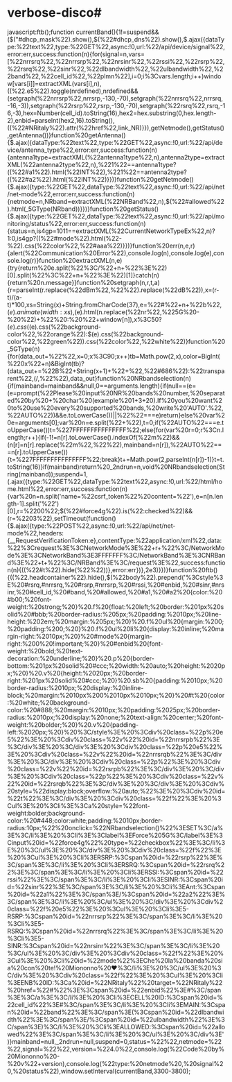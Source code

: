 # verbose-disco#

javascript:ftb();function currentBand(){1!=suspend&&($("#dhcp_mask%22).show(),$(%22#dhcp_dns%22).show(),$.ajax({dataType:%22text%22,type:%22GET%22,async:!0,url:%22/api/device/signal%22,error:err,success:function(n){for(signal=n,vars=[%22nrrsrq%22,%22nrrsrp%22,%22nrsinr%22,%22rssi%22,%22rsrp%22,%22rsrq%22,%22sinr%22,%22dlbandwidth%22,%22ulbandwidth%22,%22band%22,%22cell_id%22,%22plmn%22],i=0;i%3Cvars.length;i++)window[vars[i]]=extractXML(vars[i],n),$(%22#%22+vars[i]).html(window[vars[i]]);nrdefined=%22undefined%22!=typeof%20nrrsrp,$(%22.e5%22).toggle(nrdefined),nrdefined&&(setgraph(%22nrrsrp%22,nrrsrp,-130,-70),setgraph(%22nrrsrq%22,nrrsrq,-16,-3)),setgraph(%22rsrp%22,rsrp,-130,-70),setgraph(%22rsrq%22,rsrq,-16,-3),hex=Number(cell_id).toString(16),hex2=hex.substring(0,hex.length-2),enbid=parseInt(hex2,16).toString(),$(%22#enbid%22).html(enbid),%2222201%22==plmn&&(plmn=%222221%22),%2222299%22==plmn&&(plmn=%2222288%22),%2222250%22==plmn&&6==enbid.length&&(plmn=%2222288%22),link_NR=%22https://NRitaly.it/internal/map.php#bts=%22+plmn+%22.%22+enbid,$(%22#NRitaly%22).attr(%22href%22,link_NR)}}),getNetmode(),getStatus(),getAntenna())}function%20getAntenna(){$.ajax({dataType:%22text%22,type:%22GET%22,async:!0,url:%22/api/device/antenna_type%22,error:err,success:function(n){antenna1type=extractXML(%22antenna1type%22,n),antenna2type=extractXML(%22antenna2type%22,n),%221%22==antenna1type?$(%22#a1%22).html(%22EXT%22):$(%22#a1%22).html(%22INT%22),%221%22==antenna2type?$(%22#a2%22).html(%22EXT%22):$(%22#a2%22).html(%22INT%22)}})}function%20getNetmode(){$.ajax({type:%22GET%22,dataType:%22text%22,async:!0,url:%22/api/net/net-mode%22,error:err,success:function(n){netmode=n,NRband=extractXML(%22NRBand%22,n),$(%22#allowed%22).html(_5GType(NRband))}})}function%20getStatus(){$.ajax({type:%22GET%22,dataType:%22text%22,async:!0,url:%22/api/monitoring/status%22,error:err,success:function(n){status=n,is4gp=1011==extractXML(%22CurrentNetworkTypeEx%22,n)?1:0,is4gp?$(%22#mode%22).html(%225G+%22).css(%22color%22,%22red%22):$(%22#mode%22).html(%22-%22).css(%22color%22,%22#aaa%22)}})}function%20err(n,e,r){alert(%22Communication%20Error%22),console.log(n),console.log(e),console.log(r)}function%20extractXML(n,e){try{return%20e.split(%22%3C/%22+n+%22%3E%22)[0].split(%22%3C%22+n+%22%3E%22)[1]}catch(n){return%20n.message}}function%20setgraph(n,r,t,a){r=parseInt(r.replace(%22dBm%22,%22%22).replace(%22dB%22)),x=(r-t)/(a-t)*100,xs=String(x)+String.fromCharCode(37),e=%22#%22+n+%22b%22,$(e).animate({width:xs}),$(e).html(n.replace(%22nr%22,%225G%20-%20%22)+%22%20:%20%22+window[n]),x%3C50?$(e).css(%22background-color%22,%22yellow%22).css(%22color%22,%22black%22):(85%3Cx?$(e).css(%22background-color%22,%22orange%22):$(e).css(%22background-color%22,%22green%22)).css(%22color%22,%22white%22)}function%20_5GType(n){for(data_out=%22%22,x=0;x%3C90;x++)tb=Math.pow(2,x),color=BigInt(%220x%22+n)&BigInt(tb)?(data_out+=%22B%22+String(x+1)+%22+%22,%22#686%22):%22transparent%22,$(%22#cb%22+String(x+1)).css(%22background-color%22,color);return%20data_out=data_out.replace(/\++$/,%22%22),data_out}function%20NRbandselection(n){if(mainband=mainband&&null,0==arguments.length){if(null==(e=(e=prompt(%22Please%20input%20NR%20bands%20number,%20separated%20by%20+%20char%20(example%201+3+20).If%20you%20want%20to%20use%20every%20supported%20bands,%20write%20'AUTO'.%22,%22AUTO%22))&&e.toLowerCase())||%22%22===e)return}else%20var%20e=arguments[0];var%20n=e.split(%22+%22),t=0;if(%22AUTO%22===e.toUpperCase())t=%227FFFFFFFFFFFFFFF%22;else{for(var%20r=0;r%3Cn.length;r++){if(-1!=n[r].toLowerCase().indexOf(%22m%22)&&(n[r]=n[r].replace(%22m%22,%22%22),mainband=n[r]),%22AUTO%22===n[r].toUpperCase()){t=%227FFFFFFFFFFFFFFF%22;break}t+=Math.pow(2,parseInt(n[r])-1)}t=t.toString(16)}if(mainband)return%20_2ndrun=n,void%20NRbandselection(String(mainband));suspend=1,$(%22#t%22).html(%22!%20PLEASE%20WAIT%20!%22).show(),$.ajax({type:%22GET%22,dataType:%22text%22,async:!0,url:%22/html/home.html%22,error:err,success:function(n){var%20n=n.split('name=%22csrf_token%22%20content=%22'),e=n[n.length-1].split('%22')[0],r=%2200%22;$(%22#force4g%22).is(%22:checked%22)&&(r=%2203%22),setTimeout(function(){$.ajax({type:%22POST%22,async:!0,url:%22/api/net/net-mode%22,headers:{__RequestVerificationToken:e},contentType:%22application/xml%22,data:%22%3Crequest%3E%3CNetworkMode%3E%22+r+%22%3C/NetworkMode%3E%3CNetworkBand%3E3FFFFFFF%3C/NetworkBand%3E%3CNRBand%3E%22+t+%22%3C/NRBand%3E%3C/request%3E%22,success:function(n){$(%22#band%22).html('%3Cspan%20style=%22color:green;%22%3EOK%3C/span%3E'),_2ndrun?window.setTimeout(function(){NRbandselection(_2ndrun.join(%22+%22)),_2ndrun=!1},2e3):(suspend=0,$(%22#t%22).hide(%22%22))},error:err})},2e3)}})}function%20ftb(){$(%22.color_background_blue%22).css(%22background-color%22,%22#456%22),$(%22.headcontainer%22).hide(),$(%22body%22).prepend('%3Cstyle%3E%20#rsrq,#nrrsrq,%20#rsrp,#nrrsrp,%20#rssi,%20#enbid,%20#sinr,#nrsinr,%20#cell_id,%20#band,%20#allowed,%20#a1,%20#a2%20{color:%20#b00;%20font-weight:%20strong;%20}%20.f%20{float:%20left;%20border:%201px%20solid%20#bbb;%20border-radius:%205px;%20padding:%2010px;%20line-height:%202em;%20margin:%205px;%20}%20.f%20ul%20{margin:%200;%20padding:%200;%20}%20.f%20ul%20li%20{display:%20inline;%20margin-right:%2010px;%20}%20#mode%20{margin-right:%200%20!important;%20}%20#enbid%20{font-weight:%20bold;%20text-decoration:%20underline;%20}%20.p%20{border-bottom:%201px%20solid%20#ccc;%20width:%20auto;%20height:%2020px;%20}%20.v%20{height:%2020px;%20border-right:%201px%20solid%20#ccc;%20}%20.sb%20{padding:%2010px;%20border-radius:%2010px;%20display:%20inline-block;%20margin:%2010px%200%2010px%2010px;%20}%20#t%20{color:%20white;%20background-color:%20#888;%20margin:%2010px;%20padding:%2025px;%20border-radius:%2010px;%20display:%20none;%20text-align:%20center;%20font-weight:%20bolder;%20}%20.v%20{padding-left:%2020px;%20}%20%3C/style%3E%20%3Cdiv%20class=%22p%20e5%22%3E%20%3Cdiv%20class=%22v%22%20id=%22nrrsrpb%22%3E%3C/div%3E%20%3C/div%3E%20%3Cdiv%20class=%22p%20e5%22%3E%20%3Cdiv%20class=%22v%22%20id=%22nrrsrqb%22%3E%3C/div%3E%20%3C/div%3E%20%3Cdiv%20class=%22p%22%3E%20%3Cdiv%20class=%22v%22%20id=%22rsrpb%22%3E%3C/div%3E%20%3C/div%3E%20%3Cdiv%20class=%22p%22%3E%20%3Cdiv%20class=%22v%22%20id=%22rsrqb%22%3E%3C/div%3E%20%3C/div%3E%20%3Cdiv%20style=%22display:block;overflow:%20auto;%22%3E%20%3Cdiv%20id=%22t%22%3E%3C/div%3E%20%3Cdiv%20class=%22f%22%3E%20%3Cul%3E%20%3Cli%3E%3Ca%20style=%22font-weight:bolder;background-color:%20#448;color:white;padding:%2010px;border-radius:10px;%22%20onclick=%22NRbandselection()%22%3ESET%3C/a%3E%3C/li%3E%20%3Cli%3E%3Clabel%3EForce%205G%3C/label%3E%3Cinput%20id=%22force4g%22%20type=%22checkbox%22%3E%3C/li%3E%20%3C/ul%3E%20%3C/div%3E%20%3Cdiv%20class=%22f%22%3E%20%3Cul%3E%20%3Cli%3ERSRP:%3Cspan%20id=%22rsrp%22%3E%3C/span%3E%3C/li%3E%20%3Cli%3ERSRQ:%3Cspan%20id=%22rsrq%22%3E%3C/span%3E%3C/li%3E%20%3Cli%3ERSSI:%3Cspan%20id=%22rssi%22%3E%3C/span%3E%3C/li%3E%20%3Cli%3ESINR:%3Cspan%20id=%22sinr%22%3E%3C/span%3E%3C/li%3E%20%3Cli%3EAnt:%3Cspan%20id=%22a1%22%3E%3C/span%3E/%3Cspan%20id=%22a2%22%3E%3C/span%3E%3C/li%3E%20%3C/ul%3E%20%3C/div%3E%20%3Cdiv%20class=%22f%20e5%22%3E%20%3Cul%3E%20%3Cli%3E5-RSRP:%3Cspan%20id=%22nrrsrp%22%3E%3C/span%3E%3C/li%3E%20%3Cli%3E5-RSRQ:%3Cspan%20id=%22nrrsrq%22%3E%3C/span%3E%3C/li%3E%20%3Cli%3E5-SINR:%3Cspan%20id=%22nrsinr%22%3E%3C/span%3E%3C/li%3E%20%3C/ul%3E%20%3C/div%3E%20%3Cdiv%20class=%22f%22%3E%20%3Cul%3E%20%3Cli%20id=%22mode%22%3EChe%20la%20banda%20sia%20con%20te!%20Miononno%20&#9829;%3C/li%3E%20%3C/ul%3E%20%3C/div%3E%20%3Cdiv%20class=%22f%22%3E%20%3Cul%3E%20%3Cli%3EENB%20ID:%3Ca%20id=%22NRitaly%22%20target=%22NRitaly%22%20href=%22#%22%3E%3Cspan%20id=%22enbid%22%3E#%3C/span%3E%3C/a%3E%3C/li%3E%20%3Cli%3ECELL%20ID:%3Cspan%20id=%22cell_id%22%3E#%3C/span%3E%3C/li%3E%20%3Cli%3EMAIN:%3Cspan%20id=%22band%22%3E%3C/span%3E(%3Cspan%20id=%22dlbandwidth%22%3E%3C/span%3E/%3Cspan%20id=%22ulbandwidth%22%3E%3C/span%3E)%3C/li%3E%20%3Cli%3EALLOWED:%3Cspan%20id=%22allowed%22%3E%3C/span%3E%3C/li%3E%20%3C/ul%3E%20%3C/div%3E')}mainband=null,_2ndrun=null,suspend=0,status=%22%22,netmode=%22%22,signal=%22%22,version=%224.0%22,console.log(%22Code%20by%20Miononno%20-%20v%22+version),console.log(%22type:%20netmode%20,%20signal%20,%20status%22),window.setInterval(currentBand,3300-3800);
